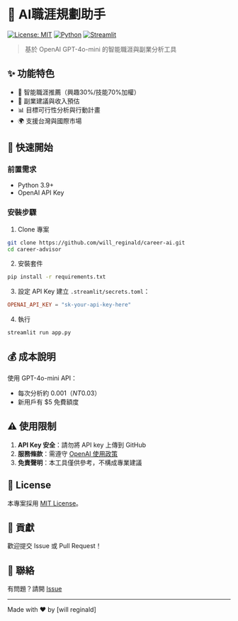 # 🎯 AI職涯規劃助手

[![License: MIT](https://img.shields.io/badge/License-MIT-yellow.svg)](https://opensource.org/licenses/MIT)
[![Python](https://img.shields.io/badge/python-3.9+-blue.svg)](https://www.python.org/downloads/)
[![Streamlit](https://img.shields.io/badge/Streamlit-1.28+-red.svg)](https://streamlit.io)

> 基於 OpenAI GPT-4o-mini 的智能職涯與副業分析工具

## ✨ 功能特色

- 🎯 智能職涯推薦（興趣30%/技能70%加權）
- 💼 副業建議與收入預估
- 📊 目標可行性分析與行動計畫
- 🌍 支援台灣與國際市場

## 🚀 快速開始

### 前置需求

- Python 3.9+
- OpenAI API Key

### 安裝步驟

1. Clone 專案
```bash
git clone https://github.com/will_reginald/career-ai.git
cd career-advisor
```

2. 安裝套件
```bash
pip install -r requirements.txt
```

3. 設定 API Key
建立 `.streamlit/secrets.toml`：
```toml
OPENAI_API_KEY = "sk-your-api-key-here"
```

4. 執行
```bash
streamlit run app.py
```

## 💰 成本說明

使用 GPT-4o-mini API：
- 每次分析約 $0.001（NT$0.03）
- 新用戶有 $5 免費額度

## ⚠️ 使用限制

1. **API Key 安全**：請勿將 API key 上傳到 GitHub
2. **服務條款**：需遵守 [OpenAI 使用政策](https://openai.com/policies/usage-policies)
3. **免責聲明**：本工具僅供參考，不構成專業建議

## 📝 License

本專案採用 [MIT License](LICENSE)。

## 🤝 貢獻

歡迎提交 Issue 或 Pull Request！

## 📧 聯絡

有問題？請開 [Issue](https://github.com/will_reginald/career-advisor/issues)

---

Made with ❤️ by [will reginald]
